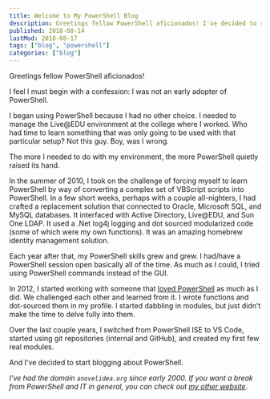 ```yaml
---
title: Welcome to My PowerShell Blog
description: Greetings fellow PowerShell aficionados! I've decided to start blogging about PowerShell.
published: 2018-08-14 
lastMod: 2018-08-17
tags: ["blog", "powershell"]
categories: ["blog"]
---
```


Greetings fellow PowerShell aficionados!

I feel I must begin with a confession: I was not an early adopter of PowerShell.

I began using PowerShell because I had no other choice. I needed to manage the Live@EDU environment at the college where I worked. Who had time to learn something that was only going to be used with that particular setup? Not this guy. Boy, was I wrong.

The more I needed to do with my environment, the more PowerShell quietly raised its hand.

In the summer of 2010, I took on the challenge of forcing myself to learn PowerShell by way of converting a complex set of VBScript scripts into PowerShell. In a few short weeks, perhaps with a couple all-nighters, I had crafted a replacement solution that connected to Oracle, Microsoft SQL, and MySQL databases. It interfaced with Active Directory, Live@EDU, and Sun One LDAP. It used a .Net log4j logging and dot sourced modularized code (some of which were my own functions). It was an amazing homebrew identity management solution.

Each year after that, my PowerShell skills grew and grew. I had/have a PowerShell session open basically all of the time. As much as I could, I tried using PowerShell commands instead of the GUI.

In 2012, I started working with someone that [loved PowerShell](https://ilovepowershell.com) as much as I did. We challenged each other and learned from it. I wrote functions and dot-sourced them in my profile. I started dabbling in modules, but just didn't make the time to delve fully into them.

Over the last couple years, I switched from PowerShell ISE to VS Code, started using git repositories (internal and GitHub), and created my first few real modules.

And I've decided to start blogging about PowerShell.

_I've had the domain `anovelidea.org` since early 2000. If you want a break from PowerShell and IT in general, you can check out [my other website](https://anovelidea.org)_.
